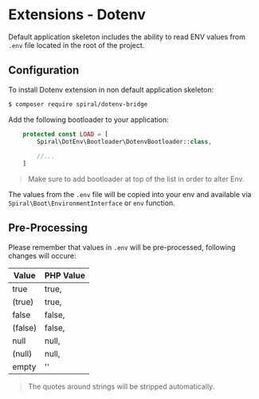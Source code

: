 # Extensions - Dotenv
Default application skeleton includes the ability to read ENV values from `.env` file located in the root of the project.

## Configuration
To install Dotenv extension in non default application skeleton:

```bash
$ composer require spiral/dotenv-bridge
```

Add the following bootloader to your application:

```php
    protected const LOAD = [
        Spiral\DotEnv\Bootloader\DotenvBootloader::class,
        
        //...
    ]
```

> Make sure to add bootloader at top of the list in order to alter Env.

The values from the `.env` file will be copied into your env and available via `Spiral\Boot\EnvironmentInterface` or `env` function.

## Pre-Processing
Please remember that values in `.env` will be pre-processed, following changes will occure:

Value | PHP Value
--- | ---
true   | true,
(true) | true,
false  | false,
(false)| false,
null   | null,
(null) | null,
empty  | ''

> The quotes around strings will be stripped automatically.
